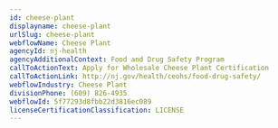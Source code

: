 ```yaml
---
id: cheese-plant
displayname: cheese-plant
urlSlug: cheese-plant
webflowName: Cheese Plant
agencyId: nj-health
agencyAdditionalContext: Food and Drug Safety Program
callToActionText: Apply for Wholesale Cheese Plant Certification
callToActionLink: http://nj.gov/health/ceohs/food-drug-safety/
webflowIndustry: Cheese Plant
divisionPhone: (609) 826-4935
webflowId: 5f77293d8fbb22d3816ec089
licenseCertificationClassification: LICENSE
---
```

